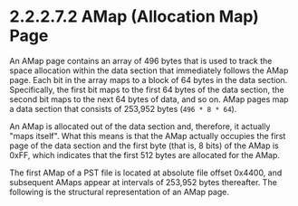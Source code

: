 <html dir="LTR" xmlns:mshelp="http://msdn.microsoft.com/mshelp" xmlns:ddue="http://ddue.schemas.microsoft.com/authoring/2003/5" xmlns:xlink="http://www.w3.org/1999/xlink" xmlns:tool="http://www.microsoft.com/tooltip">
    <head>
        <meta http-equiv="Content-Type" content="text/html; CHARSET=utf-8"></meta>
        <meta name="save" content="history"></meta>
        <title>2.2.2.7.2 AMap (Allocation Map) Page</title>
        <xml>
            <mshelp:toctitle title="2.2.2.7.2 AMap (Allocation Map) Page"></mshelp:toctitle>
            <mshelp:rltitle title="[MS-PST]: AMap (Allocation Map) Page"></mshelp:rltitle>
            <mshelp:keyword index="A" term="60466ef4-af15-49b6-8413-b3a72f0e9bdb"></mshelp:keyword>
            <mshelp:attr name="DCSext.ContentType" value="open specification"></mshelp:attr>
            <mshelp:attr name="AssetID" value="60466ef4-af15-49b6-8413-b3a72f0e9bdb"></mshelp:attr>
            <mshelp:attr name="TopicType" value="kbRef"></mshelp:attr>
            <mshelp:attr name="DCSext.Title" value="[MS-PST]: AMap (Allocation Map) Page" />
        </xml>
    </head>
    <body>
        <div id="header">
            <h1 class="heading">2.2.2.7.2 AMap (Allocation Map) Page</h1>
        </div>
        <div id="mainSection">
            <div id="mainBody">
                <div id="allHistory" class="saveHistory"></div>
                <div id="sectionSection0" class="section" name="collapseableSection">
                    

<p>An AMap page contains an array of 496 bytes that is used to
track the space allocation within the data section that immediately follows the
AMap page. Each bit in the array maps to a block of 64 bytes in the data
section. Specifically, the first bit maps to the first 64 bytes of the data
section, the second bit maps to the next 64 bytes of data, and so on. AMap
pages map a data section that consists of 253,952 bytes (<code>496 * 8 * 64</code>). </p>

<p>An AMap is allocated out of the data section and, therefore,
it actually &quot;maps itself&quot;. What this means is that the AMap actually
occupies the first page of the data section and the first byte (that is, 8
bits) of the AMap is 0xFF, which indicates that the first 512 bytes are
allocated for the AMap.</p>

<p>The first AMap of a PST file is located at absolute file
offset 0x4400, and subsequent AMaps appear at intervals of 253,952 bytes
thereafter. The following is the structural representation of an AMap page.</p>
                </div>
            </div>
        </div>
    </body>
</html>